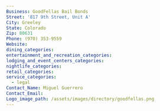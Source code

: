 ```yaml
---
Business: GoodFellas Bail Bonds
Street: '817 9th Street, Unit A'
City: Greeley
State: Colorado
Zip: 80631
Phone: (970) 353-9559
Website:
dining_categories:
entertainment_and_recreation_categories:
lodging_and_event_centers_categories:
nightlife_categories:
retail_categories:
service_categories:
  - legal
Contact_Name: Miguel Guerrero
Contact_Email:
Logo_image_path: /assets/images/directory/goodfellas.png
---
```



